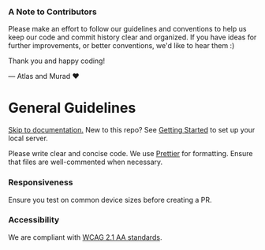 ### A Note to Contributors

Please make an effort to follow our guidelines and conventions to help us keep our code and commit history clear and organized. If you have ideas for further improvements, or better conventions, we'd like to hear them :)

Thank you and happy coding!

— Atlas and Murad ❤️

# General Guidelines

[Skip to documentation.](https://github.com/atlasgong/mindvista/wiki/)
New to this repo? See [Getting Started](https://github.com/atlasgong/mindvista/wiki#getting-started) to set up your local server.

Please write clear and concise code. We use [Prettier](https://prettier.io/docs/en/) for formatting. Ensure that files are well-commented when necessary.

### Responsiveness

Ensure you test on common device sizes before creating a PR.

### Accessibility

We are compliant with [WCAG 2.1 AA standards](https://www.w3.org/TR/WCAG21/).
